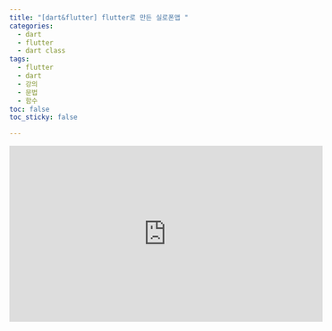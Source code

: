 ```yaml
---
title: "[dart&flutter] flutter로 만든 실로폰앱 "
categories: 
  - dart
  - flutter
  - dart class
tags: 
  - flutter
  - dart
  - 강의
  - 문법
  - 함수
toc: false
toc_sticky: false

---
```


<iframe width="560" height="315" src="https://www.youtube.com/embed/OSfktEZ_twY" title="YouTube video player" frameborder="0" allow="accelerometer; autoplay; clipboard-write; encrypted-media; gyroscope; picture-in-picture" allowfullscreen></iframe>